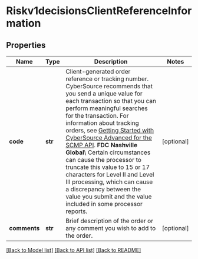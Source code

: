 # Riskv1decisionsClientReferenceInformation

## Properties
Name | Type | Description | Notes
------------ | ------------- | ------------- | -------------
**code** | **str** | Client-generated order reference or tracking number. CyberSource recommends that you send a unique value for each transaction so that you can perform meaningful searches for the transaction.  For information about tracking orders, see [Getting Started with CyberSource Advanced for the SCMP API](http://apps.cybersource.com/library/documentation/dev_guides/Getting_Started_SCMP/html/wwhelp/wwhimpl/js/html/wwhelp.htm).  **FDC Nashville Global**\\ Certain circumstances can cause the processor to truncate this value to 15 or 17 characters for Level II and Level III processing, which can cause a discrepancy between the value you submit and the value included in some processor reports.  | [optional] 
**comments** | **str** | Brief description of the order or any comment you wish to add to the order. | [optional] 

[[Back to Model list]](../README.md#documentation-for-models) [[Back to API list]](../README.md#documentation-for-api-endpoints) [[Back to README]](../README.md)


